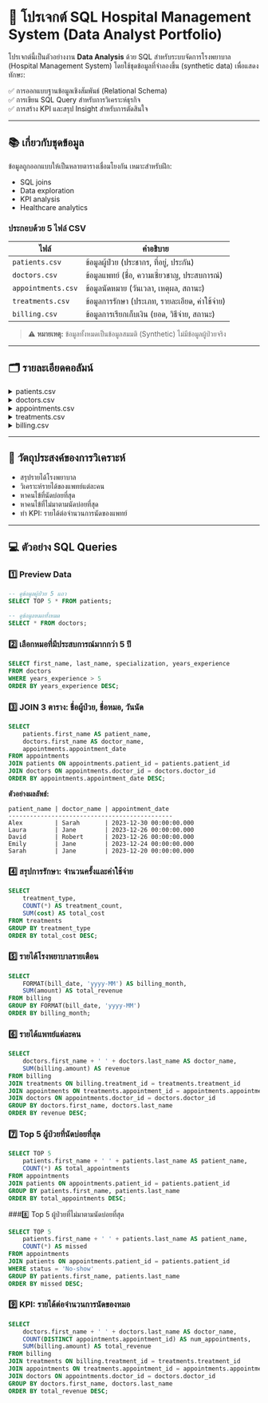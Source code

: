 # 🏥 โปรเจกต์ SQL Hospital Management System (Data Analyst Portfolio)

โปรเจกต์นี้เป็นตัวอย่างงาน **Data Analysis** ด้วย SQL สำหรับระบบจัดการโรงพยาบาล (Hospital Management System) โดยใช้ชุดข้อมูลที่จำลองขึ้น (synthetic data) เพื่อแสดงทักษะ:

✅ การออกแบบฐานข้อมูลเชิงสัมพันธ์ (Relational Schema)  
✅ การเขียน SQL Query สำหรับการวิเคราะห์ธุรกิจ  
✅ การสร้าง KPI และสรุป Insight สำหรับการตัดสินใจ

---

## 📚 เกี่ยวกับชุดข้อมูล

ข้อมูลถูกออกแบบให้เป็นหลายตารางเชื่อมโยงกัน เหมาะสำหรับฝึก:

- SQL joins
- Data exploration
- KPI analysis
- Healthcare analytics

### **ประกอบด้วย 5 ไฟล์ CSV**

| ไฟล์              | คำอธิบาย                                                        |
|--------------------|-----------------------------------------------------------------|
| `patients.csv`     | ข้อมูลผู้ป่วย (ประชากร, ที่อยู่, ประกัน)                       |
| `doctors.csv`      | ข้อมูลแพทย์ (ชื่อ, ความเชี่ยวชาญ, ประสบการณ์)                  |
| `appointments.csv` | ข้อมูลนัดหมาย (วันเวลา, เหตุผล, สถานะ)                         |
| `treatments.csv`   | ข้อมูลการรักษา (ประเภท, รายละเอียด, ค่าใช้จ่าย)                 |
| `billing.csv`      | ข้อมูลการเรียกเก็บเงิน (ยอด, วิธีจ่าย, สถานะ)                   |

> ⚠️ **หมายเหตุ:** ข้อมูลทั้งหมดเป็นข้อมูลสมมติ (Synthetic) ไม่มีข้อมูลผู้ป่วยจริง

---

## 🗂️ รายละเอียดคอลัมน์

<details>
<summary>patients.csv</summary>

| คอลัมน์             | คำอธิบาย                                 |
|----------------------|------------------------------------------|
| patient_id           | รหัสผู้ป่วย                              |
| first_name           | ชื่อ                                      |
| last_name            | นามสกุล                                   |
| gender               | เพศ (M/F)                                 |
| date_of_birth        | วันเกิด                                    |
| contact_number       | เบอร์โทรศัพท์                             |
| address              | ที่อยู่                                    |
| registration_date    | วันที่ลงทะเบียนครั้งแรก                   |
| insurance_provider   | บริษัทประกัน                              |
| insurance_number     | เลขกรมธรรม์                               |
| email                | อีเมล                                     |

</details>

<details>
<summary>doctors.csv</summary>

| คอลัมน์          | คำอธิบาย                           |
|-------------------|-------------------------------------|
| doctor_id         | รหัสแพทย์                          |
| first_name        | ชื่อ                                |
| last_name         | นามสกุล                             |
| specialization    | ความเชี่ยวชาญ                      |
| phone_number      | เบอร์โทร                            |
| years_experience  | ประสบการณ์ (ปี)                    |
| hospital_branch   | สาขาที่ประจำ                        |
| email             | อีเมล                               |

</details>

<details>
<summary>appointments.csv</summary>

| คอลัมน์           | คำอธิบาย                                      |
|--------------------|-----------------------------------------------|
| appointment_id     | รหัสการนัดหมาย                               |
| patient_id         | รหัสผู้ป่วย                                   |
| doctor_id          | รหัสแพทย์                                    |
| appointment_date   | วันที่นัดหมาย                                 |
| appointment_time   | เวลานัดหมาย                                  |
| reason_for_visit   | เหตุผลการมาโรงพยาบาล                          |
| status             | สถานะ (Scheduled, Completed, Cancelled)      |

</details>

<details>
<summary>treatments.csv</summary>

| คอลัมน์         | คำอธิบาย                        |
|------------------|---------------------------------|
| treatment_id     | รหัสการรักษา                   |
| appointment_id   | รหัสการนัดหมาย                 |
| treatment_type   | ประเภทการรักษา                 |
| description      | รายละเอียด                     |
| cost             | ค่าใช้จ่าย                      |
| treatment_date   | วันที่รักษา                     |

</details>

<details>
<summary>billing.csv</summary>

| คอลัมน์         | คำอธิบาย                                        |
|------------------|-------------------------------------------------|
| bill_id          | รหัสบิล                                         |
| patient_id       | รหัสผู้ป่วย                                      |
| treatment_id     | รหัสการรักษา                                    |
| bill_date        | วันที่เรียกเก็บเงิน                              |
| amount           | จำนวนเงิน                                       |
| payment_method   | วิธีจ่าย (Cash, Card, Insurance)                |
| payment_status   | สถานะการจ่าย (Paid, Pending, Failed)           |

</details>

---

## 🎯 วัตถุประสงค์ของการวิเคราะห์

- สรุปรายได้โรงพยาบาล
- วิเคราะห์รายได้ของแพทย์แต่ละคน
- หาคนไข้ที่นัดบ่อยที่สุด
- หาคนไข้ที่ไม่มาตามนัดบ่อยที่สุด
- ทำ KPI: รายได้ต่อจำนวนการนัดของแพทย์

---

## 💻 ตัวอย่าง SQL Queries


### 1️⃣ Preview Data

```sql
-- ดูข้อมูลผู้ป่วย 5 แถว
SELECT TOP 5 * FROM patients;

-- ดูข้อมูลหมอทั้งหมด
SELECT * FROM doctors;
```

### 2️⃣ เลือกหมอที่มีประสบการณ์มากกว่า 5 ปี
```sql
SELECT first_name, last_name, specialization, years_experience
FROM doctors
WHERE years_experience > 5
ORDER BY years_experience DESC;
```

### 3️⃣ JOIN 3 ตาราง: ชื่อผู้ป่วย, ชื่อหมอ, วันนัด
```sql
SELECT 
    patients.first_name AS patient_name,
    doctors.first_name AS doctor_name,
    appointments.appointment_date
FROM appointments
JOIN patients ON appointments.patient_id = patients.patient_id
JOIN doctors ON appointments.doctor_id = doctors.doctor_id
ORDER BY appointments.appointment_date DESC;
```
**ตัวอย่างผลลัพธ์:**

```text
patient_name | doctor_name | appointment_date
----------------------------------------------
Alex         | Sarah       | 2023-12-30 00:00:00.000
Laura        | Jane        | 2023-12-26 00:00:00.000
David        | Robert      | 2023-12-26 00:00:00.000
Emily        | Jane        | 2023-12-24 00:00:00.000
Sarah        | Jane        | 2023-12-20 00:00:00.000
```

### 4️⃣ สรุปการรักษา: จำนวนครั้งและค่าใช้จ่าย
```sql
SELECT 
    treatment_type, 
    COUNT(*) AS treatment_count, 
    SUM(cost) AS total_cost
FROM treatments
GROUP BY treatment_type
ORDER BY total_cost DESC;
```
### 5️⃣ รายได้โรงพยาบาลรายเดือน
```sql
SELECT 
    FORMAT(bill_date, 'yyyy-MM') AS billing_month,
    SUM(amount) AS total_revenue
FROM billing
GROUP BY FORMAT(bill_date, 'yyyy-MM')
ORDER BY billing_month;
```
### 6️⃣ รายได้แพทย์แต่ละคน
```sql
SELECT
    doctors.first_name + ' ' + doctors.last_name AS doctor_name,
    SUM(billing.amount) AS revenue
FROM billing
JOIN treatments ON billing.treatment_id = treatments.treatment_id
JOIN appointments ON treatments.appointment_id = appointments.appointment_id
JOIN doctors ON appointments.doctor_id = doctors.doctor_id
GROUP BY doctors.first_name, doctors.last_name
ORDER BY revenue DESC;
```
### 7️⃣ Top 5 ผู้ป่วยที่นัดบ่อยที่สุด
```sql
SELECT TOP 5
    patients.first_name + ' ' + patients.last_name AS patient_name,
    COUNT(*) AS total_appointments
FROM appointments
JOIN patients ON appointments.patient_id = patients.patient_id
GROUP BY patients.first_name, patients.last_name
ORDER BY total_appointments DESC;
```

###8️⃣ Top 5 ผู้ป่วยที่ไม่มาตามนัดบ่อยที่สุด
```sql
SELECT TOP 5
    patients.first_name + ' ' + patients.last_name AS patient_name,
    COUNT(*) AS missed
FROM appointments
JOIN patients ON appointments.patient_id = patients.patient_id
WHERE status = 'No-show'
GROUP BY patients.first_name, patients.last_name
ORDER BY missed DESC;
```

### 9️⃣ KPI: รายได้ต่อจำนวนการนัดของหมอ
```sql
SELECT 
    doctors.first_name + ' ' + doctors.last_name AS doctor_name,
    COUNT(DISTINCT appointments.appointment_id) AS num_appointments,
    SUM(billing.amount) AS total_revenue
FROM billing
JOIN treatments ON billing.treatment_id = treatments.treatment_id
JOIN appointments ON treatments.appointment_id = appointments.appointment_id
JOIN doctors ON appointments.doctor_id = doctors.doctor_id
GROUP BY doctors.first_name, doctors.last_name
ORDER BY total_revenue DESC;
```
